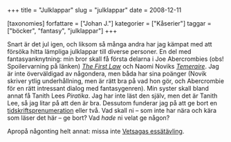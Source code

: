 +++
title = "Julklappar"
slug = "julklappar"
date = 2008-12-11

[taxonomies]
forfattare = ["Johan J."]
kategorier = ["Kåserier"]
taggar = ["böcker", "fantasy", "julklappar"]
+++

Snart är det jul igen, och liksom så många andra har jag kämpat med att försöka hitta lämpliga julklappar till diverse personer. En del med fantasyanknytning: min bror skall få första delarna i Joe Abercrombies (obs! Spoilervarning på länken) <i>[The First Law](http://vetsaga.se/?p=37)</i> och Naomi Noviks <i>[Temeraire](http://www.catahya.net/litteratur/recensioner.asp?id=586)</i>. Jag är inte överväldigad av någondera, men båda har sina poänger (Novik skriver ytlig underhållning, men är rätt bra på vad hon gör, och Abercrombie för en rätt intressant dialog med fantasygenren). Min syster skall bland annat få Tanith Lees <i>Piratika</i>. Jag har inte läst den själv, men det är Tanith Lee, så jag litar på att den är bra. Dessutom funderar jag på att ge bort en [tidskriftsprenumeration](http://vetsaga.se/a/?p=225) eller två. Vad skall ni – som inte har nära och kära som läser det här – ge bort? Vad <i>hade</i> ni velat ge någon?

Apropå någonting helt annat: missa inte [Vetsagas essätävling](http://vetsaga.se/essatavling).

